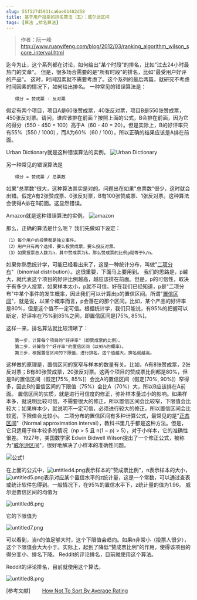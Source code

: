 ```yaml
---
slug: 55f527d5931ca6ae0b482d58
title: 基于用户投票的排名算法（五）：威尔逊区间
tags: [算法 ,排名算法]
---
```


> 作者：阮一峰
http://www.ruanyifeng.com/blog/2012/03/ranking_algorithm_wilson_score_interval.html

迄今为止，这个系列都在讨论，如何给出"某个时段"的排名，比如"过去24小时最热门的文章"。
但是，很多场合需要的是"所有时段"的排名，比如"最受用户好评的产品"。
这时，时间因素就不需要考虑了。这个系列的最后两篇，就研究不考虑时间因素的情况下，如何给出排名。
一种常见的错误算法是：
```
　　得分 = 赞成票 - 反对票
```
假定有两个项目，项目A是60张赞成票，40张反对票，项目B是550张赞成票，450张反对票。请问，谁应该排在前面？按照上面的公式，B会排在前面，因为它的得分（550 - 450 = 100）高于A（60 - 40 = 20）。但是实际上，B的好评率只有55%（550 / 1000），而A为60%（60 / 100），所以正确的结果应该是A排在前面。

Urban Dictionary就是这种错误算法的实例。
 ![Urban Dictionary](https://static.gaoqixhb.com/Frwm7YcjGUa8UFBGcU3CVE1igqM9)
 
另一种常见的错误算法是
```
　　得分 = 赞成票 / 总票数
```

如果"总票数"很大，这种算法其实是对的。问题出在如果"总票数"很少，这时就会出错。假定A有2张赞成票、0张反对票，B有100张赞成票、1张反对票。这种算法会使得A排在B前面。这显然错误。

Amazon就是这种错误算法的实例。
 ![amazon](https://static.gaoqixhb.com/FvfrOK18KqLRqCluJI1G0jSGT0vB)
 
那么，正确的算法是什么呢？
我们先做如下设定：
```
（1）每个用户的投票都是独立事件。
（2）用户只有两个选择，要么投赞成票，要么投反对票。
（3）如果投票总人数为n，其中赞成票为k，那么赞成票的比例p就等于k/n。
```

如果你熟悉统计学，可能已经看出来了，这是一种统计分布，叫做"[二项分布](http://en.wikipedia.org/wiki/Binomial_distribution)"（binomial distribution）。这很重要，下面马上要用到。
我们的思路是，p越大，就代表这个项目的好评比例越高，越应该排在前面。但是，p的可信性，取决于有多少人投票，如果样本太小，p就不可信。好在我们已经知道，p是"二项分布"中某个事件的发生概率，因此我们可以计算出p的置信区间。所谓"[置信区间](http://zh.wikipedia.org/wiki/%E7%BD%AE%E4%BF%A1%E5%8C%BA%E9%97%B4)"，就是说，以某个概率而言，p会落在的那个区间。比如，某个产品的好评率是80%，但是这个值不一定可信。根据统计学，我们只能说，有95%的把握可以断定，好评率在75%到85%之间，即置信区间是[75%, 85%]。

这样一来，排名算法就比较清晰了：
```
　　第一步，计算每个项目的"好评率"（即赞成票的比例）。
　　第二步，计算每个"好评率"的置信区间（以95%的概率）。
　　第三步，根据置信区间的下限值，进行排名。这个值越大，排名就越高。
```
这样做的原理是，置信区间的宽窄与样本的数量有关。比如，A有8张赞成票，2张反对票；B有80张赞成票，20张反对票。这两个项目的赞成票比例都是80%，但是B的置信区间（假定[75%, 85%]）会比A的置信区间（假定[70%, 90%]）窄得多，因此B的置信区间的下限值（75%）会比A（70%）大，所以B应该排在A前面。
置信区间的实质，就是进行可信度的修正，弥补样本量过小的影响。如果样本多，就说明比较可信，不需要很大的修正，所以置信区间会比较窄，下限值会比较大；如果样本少，就说明不一定可信，必须进行较大的修正，所以置信区间会比较宽，下限值会比较小。
二项分布的置信区间有多种计算公式，最常见的是"[正态区间](http://en.wikipedia.org/wiki/Binomial_proportion_confidence_interval#Normal_approximation_interval)"（Normal approximation interval），教科书里几乎都是这种方法。但是，它只适用于样本较多的情况（np > 5 且 n(1 − p) > 5），对于小样本，它的准确性很差。
1927年，美国数学家 Edwin Bidwell Wilson提出了一个修正公式，被称为"[威尔逊区间](http://en.wikipedia.org/wiki/Binomial_proportion_confidence_interval#Wilson_score_interval)"，很好地解决了小样本的准确性问题。

 ![公式1](https://static.gaoqixhb.com/Fq8Rrq8ZOozFZSxoUCmlIqIggMke)
 
在上面的公式中，![untitled4.png](https://static.gaoqixhb.com/Fm8K3aLwvnZPW_FwzHbHheNgin9b)表示样本的"赞成票比例"，n表示样本的大小，![untitled5.png](https://static.gaoqixhb.com/FqaAA5EmHGTA_hc-Sy-mdirSrYft)表示对应某个置信水平的z统计量，这是一个常数，可以通过查表或统计软件包得到。一般情况下，在95%的置信水平下，z统计量的值为1.96。
威尔逊置信区间的均值为  

 ![untitled6.png](https://static.gaoqixhb.com/FqX82arSIJryuaFWUkigPC9_yGte)
 
 它的下限值为
 
  ![untitled7.png](https://static.gaoqixhb.com/FhOOGukRgveAnN3SSAkIlAnDUb-H)
  
可以看到，当n的值足够大时，这个下限值会趋向。如果n非常小（投票人很少），这个下限值会大大小于。实际上，起到了降低"赞成票比例"的作用，使得该项目的得分变小、排名下降。
Reddit的评论排名，目前就使用这个算法。

Reddit的评论排名，目前就使用这个算法。

 ![untitled8.png](https://static.gaoqixhb.com/Fhxx0z-6LNY0tBx3KTFgeLo17wNS)
 
 [参考文献]
　　[How Not To Sort By Average Rating](http://www.evanmiller.org/how-not-to-sort-by-average-rating.html)
